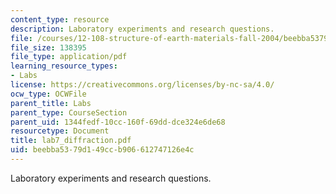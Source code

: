 ```yaml
---
content_type: resource
description: Laboratory experiments and research questions.
file: /courses/12-108-structure-of-earth-materials-fall-2004/beebba5379d149ccb906612747126e4c_lab7_diffraction.pdf
file_size: 138395
file_type: application/pdf
learning_resource_types:
- Labs
license: https://creativecommons.org/licenses/by-nc-sa/4.0/
ocw_type: OCWFile
parent_title: Labs
parent_type: CourseSection
parent_uid: 1344fedf-10cc-160f-69dd-dce324e6de68
resourcetype: Document
title: lab7_diffraction.pdf
uid: beebba53-79d1-49cc-b906-612747126e4c
---
```

Laboratory experiments and research questions.